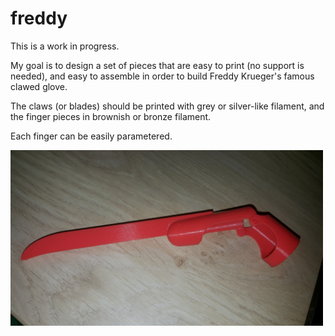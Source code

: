 # freddy

This is a work in progress.

My goal is to design a set of pieces that are easy to print (no support is needed), and easy to assemble in order to build Freddy Krueger's famous clawed glove.

The claws (or blades) should be printed with grey or silver-like filament, and the finger pieces in brownish or bronze filament.

Each finger can be easily parametered.

<img src="https://raw.githubusercontent.com/reivaxy/freddy/master/resources/freddy.jpg" width="500"/>
